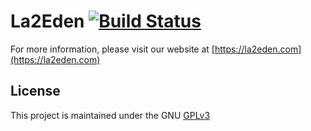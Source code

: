 # La2Eden [![Build Status](https://travis-ci.org/la2eden/la2eden.svg?branch=master)](https://travis-ci.org/la2eden/la2eden)
For more information, please visit our website at [https://la2eden.com](https://la2eden.com)


## License
This project is maintained under the GNU [GPLv3](https://www.gnu.org/licenses/gpl-3.0.en.html)
